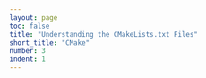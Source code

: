 ```yaml
---
layout: page
toc: false
title: "Understanding the CMakeLists.txt Files"
short_title: "CMake"
number: 3
indent: 1
---
```

